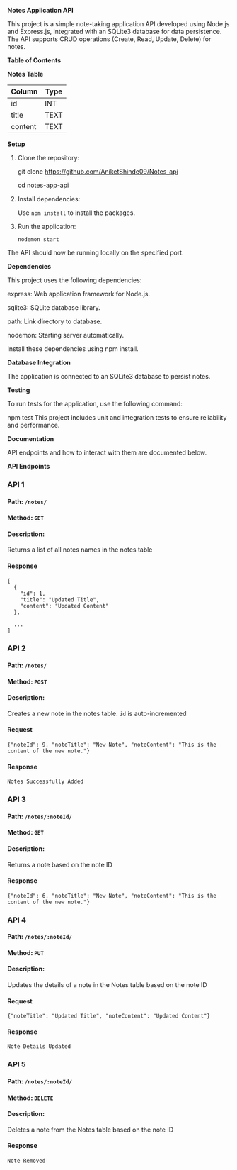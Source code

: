 **Notes Application API**

This project is a simple note-taking application API developed using Node.js and Express.js, integrated with an SQLite3 database for data persistence. The API supports CRUD operations (Create, Read, Update, Delete) for notes.

**Table of Contents**

**Notes Table**

| Column  | Type |
| ------- | ---- |
| id      | INT  |
| title   | TEXT |
| content | TEXT |

**Setup**

1. Clone the repository:

   git clone https://github.com/AniketShinde09/Notes_api

   cd notes-app-api

2. Install dependencies:

   Use `npm install` to install the packages.

3. Run the application:

   `nodemon start`

The API should now be running locally on the specified port.

**Dependencies**

This project uses the following dependencies:

express: Web application framework for Node.js.

sqlite3: SQLite database library.

path: Link directory to database.

nodemon: Starting server automatically.

Install these dependencies using npm install.

**Database Integration**

The application is connected to an SQLite3 database to persist notes.

**Testing**

To run tests for the application, use the following command:

npm test
This project includes unit and integration tests to ensure reliability and performance.

**Documentation**

API endpoints and how to interact with them are documented below.

**API Endpoints**

### API 1

#### Path: `/notes/`

#### Method: `GET`

#### Description:

Returns a list of all notes names in the notes table

#### Response

```
[
  {
    "id": 1,
    "title": "Updated Title",
    "content": "Updated Content"
  },

  ...
]
```

### API 2

#### Path: `/notes/`

#### Method: `POST`

#### Description:

Creates a new note in the notes table. `id` is auto-incremented

#### Request

```
{"noteId": 9, "noteTitle": "New Note", "noteContent": "This is the content of the new note."}
```

#### Response

```
Notes Successfully Added
```

### API 3

#### Path: `/notes/:noteId/`

#### Method: `GET`

#### Description:

Returns a note based on the note ID

#### Response

```
{"noteId": 6, "noteTitle": "New Note", "noteContent": "This is the content of the new note."}

```

### API 4

#### Path: `/notes/:noteId/`

#### Method: `PUT`

#### Description:

Updates the details of a note in the Notes table based on the note ID

#### Request

```
{"noteTitle": "Updated Title", "noteContent": "Updated Content"}
```

#### Response

```
Note Details Updated

```

### API 5

#### Path: `/notes/:noteId/`

#### Method: `DELETE`

#### Description:

Deletes a note from the Notes table based on the note ID

#### Response

```
Note Removed
```
